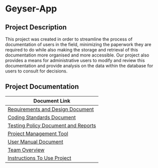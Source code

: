 
# Geyser-App
## Project Description

This project was created in order to streamline the process of documentation of users in the field, minimizing the paperwork they are required to do while also making the storage and retrieval of this documentation more organised and more accessible. Our project also provides a means for administrative users to modify and review this documentation and provide analysis on the data within the database for users to consult for decisions.

## Project Documentation
| Document Link                                                                                 |
|-----------------------------------------------------------------------------------------------|
|[Requirements and Design Document](/Documentation)                                             |
|[Coding Standards Document](Documentation/Coding%20Standards/Coding%20Standards.pdf)                                                  	|
|[Testing Policy Document and Reports](/Documentation)                                          |
|[Project Management Tool](https://app.zenhub.com/workspaces/hightech-geyser-zen-5ccb197b77bc5b0505df96fe/board?repos=182156319)                                          |
|[User Manual Document](/Documentation)                                                      	|
|[Team Overview](/Documentation/Team%20Overview/TeamOverview.md)                              	|
|[Instructions To Use Project](/Documentation/Instructions/Instructions.md)                              	|